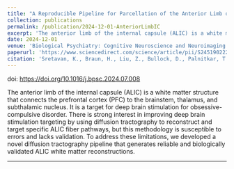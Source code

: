 ```yaml
---
title: "A Reproducible Pipeline for Parcellation of the Anterior Limb of the Internal Capsule"
collection: publications
permalink: /publication/2024-12-01-AnteriorLimbIC
excerpt: 'The anterior limb of the internal capsule (ALIC) is a white matter structure that connects the prefrontal cortex (PFC) to the brainstem, thalamus, and subthalamic nucleus... we developed a novel diffusion tractography pipeline that generates reliable and biologically validated ALIC white matter reconstructions.'
date: 2024-12-01
venue: 'Biological Psychiatry: Cognitive Neuroscience and Neuroimaging'
paperurl: 'https://www.sciencedirect.com/science/article/pii/S2451902224001964/pdfft'
citation: 'Sretavan, K., Braun, H., Liu, Z., Bullock, D., Palnitkar, T., Patriat, R., Chandrasekaran, J., Brenny, S., Johnson, M. D., Widge, A. S., Harel, N., & Heilbronner, S. R. (2024). A Reproducible Pipeline for Parcellation of the Anterior Limb of the Internal Capsule. <i>Biological Psychiatry: Cognitive Neuroscience and Neuroimaging</i>, 9(12), 1249-1261. https://doi.org/10.1016/j.bpsc.2024.07.008'
---
```

doi: https://doi.org/10.1016/j.bpsc.2024.07.008

The anterior limb of the internal capsule (ALIC) is a white matter structure that connects the prefrontal cortex (PFC) to the brainstem, thalamus, and subthalamic nucleus. It is a target for deep brain stimulation for obsessive-compulsive disorder. There is strong interest in improving deep brain stimulation targeting by using diffusion tractography to reconstruct and target specific ALIC fiber pathways, but this methodology is susceptible to errors and lacks validation. To address these limitations, we developed a novel diffusion tractography pipeline that generates reliable and biologically validated ALIC white matter reconstructions.

---
